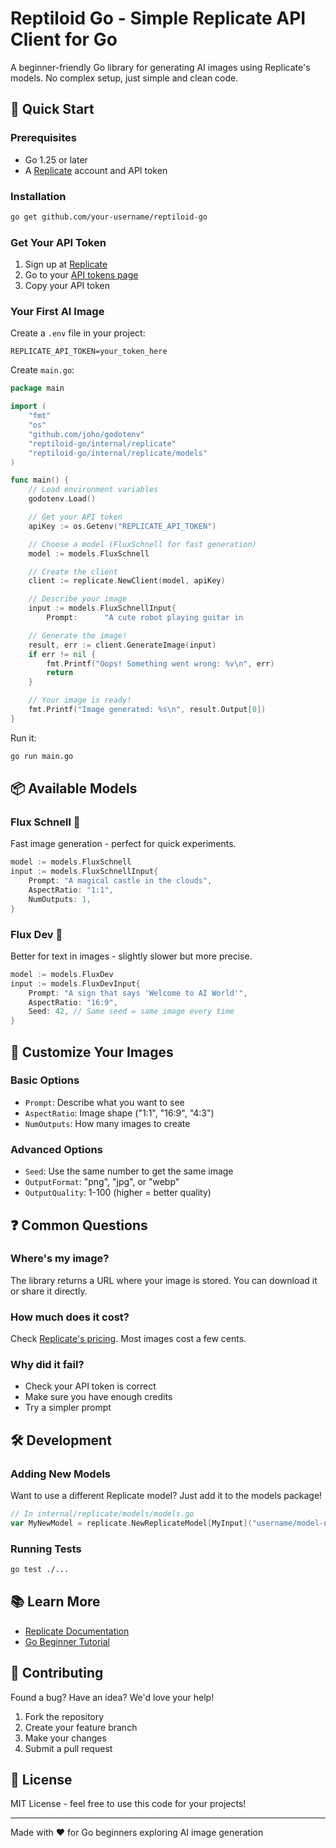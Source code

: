 # Reptiloid Go - Simple Replicate API Client for Go

A beginner-friendly Go library for generating AI images using Replicate's models. No complex setup, just simple and clean code.

## 🚀 Quick Start

### Prerequisites

- Go 1.25 or later
- A [Replicate](https://replicate.com) account and API token

### Installation

```bash
go get github.com/your-username/reptiloid-go
```

### Get Your API Token

1. Sign up at [Replicate](https://replicate.com)
2. Go to your [API tokens page](https://replicate.com/account/api-tokens)
3. Copy your API token

### Your First AI Image

Create a `.env` file in your project:

```env
REPLICATE_API_TOKEN=your_token_here
```

Create `main.go`:

```go
package main

import (
    "fmt"
    "os"
    "github.com/joho/godotenv"
    "reptiloid-go/internal/replicate"
    "reptiloid-go/internal/replicate/models"
)

func main() {
    // Load environment variables
    godotenv.Load()

    // Get your API token
    apiKey := os.Getenv("REPLICATE_API_TOKEN")

    // Choose a model (FluxSchnell for fast generation)
    model := models.FluxSchnell

    // Create the client
    client := replicate.NewClient(model, apiKey)

    // Describe your image
    input := models.FluxSchnellInput{
        Prompt:      "A cute robot playing guitar in

    // Generate the image!
    result, err := client.GenerateImage(input)
    if err != nil {
        fmt.Printf("Oops! Something went wrong: %v\n", err)
        return
    }

    // Your image is ready!
    fmt.Printf("Image generated: %s\n", result.Output[0])
}
```

Run it:

```bash
go run main.go
```

## 📦 Available Models

### Flux Schnell 🚀
Fast image generation - perfect for quick experiments.

```go
model := models.FluxSchnell
input := models.FluxSchnellInput{
    Prompt: "A magical castle in the clouds",
    AspectRatio: "1:1",
    NumOutputs: 1,
}
```

### Flux Dev 📝
Better for text in images - slightly slower but more precise.

```go
model := models.FluxDev
input := models.FluxDevInput{
    Prompt: "A sign that says 'Welcome to AI World'",
    AspectRatio: "16:9",
    Seed: 42, // Same seed = same image every time
}
```

## 🎨 Customize Your Images

### Basic Options

- `Prompt`: Describe what you want to see
- `AspectRatio`: Image shape ("1:1", "16:9", "4:3")
- `NumOutputs`: How many images to create

### Advanced Options
- `Seed`: Use the same number to get the same image
- `OutputFormat`: "png", "jpg", or "webp"
- `OutputQuality`: 1-100 (higher = better quality)

## ❓ Common Questions

### Where's my image?
The library returns a URL where your image is stored. You can download it or share it directly.

### How much does it cost?
Check [Replicate's pricing](https://replicate.com/pricing). Most images cost a few cents.

### Why did it fail?
- Check your API token is correct
- Make sure you have enough credits
- Try a simpler prompt

## 🛠️ Development

### Adding New Models

Want to use a different Replicate model? Just add it to the models package!

```go
// In internal/replicate/models/models.go
var MyNewModel = replicate.NewReplicateModel[MyInput]("username/model-name")
```

### Running Tests

```bash
go test ./...
```

## 📚 Learn More

- [Replicate Documentation](https://replicate.com/docs)
- [Go Beginner Tutorial](https://go.dev/doc/tutorial/)

## 🤝 Contributing

Found a bug? Have an idea? We'd love your help!

1. Fork the repository
2. Create your feature branch
3. Make your changes
4. Submit a pull request

## 📄 License

MIT License - feel free to use this code for your projects!

---

Made with ❤️ for Go beginners exploring AI image generation
